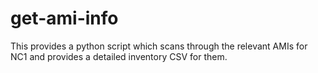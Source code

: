 # get-ami-info
This provides a python script which scans through the relevant AMIs for NC1 and provides a detailed inventory CSV for them.
